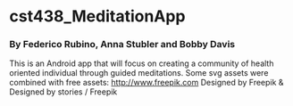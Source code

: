 # cst438_MeditationApp
### By Federico Rubino, Anna Stubler and Bobby Davis

This is an Android app that will focus on creating a community of health oriented individual through guided meditations.
Some svg assets were combined with free assets: http://www.freepik.com Designed by Freepik & Designed by stories / Freepik 


